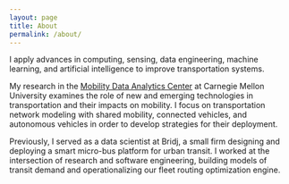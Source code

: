 ```yaml
---
layout: page
title: About
permalink: /about/
---
```


I apply advances in computing, sensing, data engineering, machine learning, and artificial intelligence to improve transportation systems.

My research in the [Mobility Data Analytics Center](http://mac.heinz.cmu.edu/) at Carnegie Mellon University examines the role of new and emerging technologies in transportation and their impacts on mobility. I focus on transportation network modeling with shared mobility, connected vehicles, and autonomous vehicles in order to develop strategies for their deployment.

Previously, I served as a data scientist at Bridj, a small firm designing and deploying a smart micro-bus platform for urban transit. I worked at the intersection of research and software engineering, building models of transit demand and operationalizing our fleet routing optimization engine.
